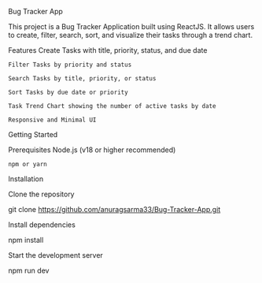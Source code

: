 Bug Tracker App

This project is a Bug Tracker Application built using ReactJS.
It allows users to create, filter, search, sort, and visualize their tasks through a trend chart.

Features
    Create Tasks with title, priority, status, and due date

    Filter Tasks by priority and status

    Search Tasks by title, priority, or status

    Sort Tasks by due date or priority

    Task Trend Chart showing the number of active tasks by date

    Responsive and Minimal UI

Getting Started

Prerequisites
    Node.js (v18 or higher recommended)

    npm or yarn
    
Installation

Clone the repository

git clone https://github.com/anuragsarma33/Bug-Tracker-App.git

Install dependencies

npm install

Start the development server

npm run dev
